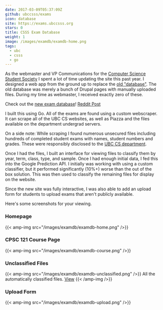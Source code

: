```yaml
---
date: 2017-03-09T05:37:09Z
github: ubccsss/exams
icon: database
site: https://exams.ubccsss.org
stars: 0
title: CSSS Exam Database
weight: 1
image: /images/examdb/examdb-home.png
tags:
  - ubc
  - csss
  - go
---
```


As the webmaster and VP Communications for the [Computer Science Student
Society](https://ubccsss.org/) I spent a lot of time updating the site this past
year. I designed a web app from the ground up to replace the [old
"database"](https://ubccsss.org/services/exams). The old database was merely a
bunch of Drupal pages with manually uploaded files. During my time as webmaster,
I received exactly zero of these.

Check out the [new exam database](https://exams.ubccsss.org/)!
[Reddit Post](https://www.reddit.com/r/UBC/comments/64gjcv/the_csss_exam_database_has_been_redesigned_and/)

I built this using Go. All of the exams are found using a custom webscraper. It
can scrape all of the UBC CS websites, as well as Piazza and the files available
on the department undergrad servers.

On a side note: While scraping I found numerous unsecured files including
hundreds of completed student exams with names, student numbers and grades.
These were responsibly disclosed to the
[UBC CS department](https://www.cs.ubc.ca/).

Once I had the files, I built an interface for viewing files to classify them by
year, term, class, type, and sample. Once I had enough initial data, I fed this
into the Google Prediction API. I initially was working with using a custom
classifier, but it performed significantly (10%+) worse than the out of the box
solution. This was then used to classify the remaining files for display on the
website.

Since the new site was fully interactive, I was also able to add an upload form
for students to upload exams that aren't publicly available.


Here's some screenshots for your viewing.

### Homepage

{{< amp-img src="/images/examdb/examdb-home.png" />}}

### CPSC 121 Course Page

{{< amp-img src="/images/examdb/examdb-course.png" />}}

### Unclassified Files

{{< amp-img src="/images/examdb/examdb-unclassified.png" />}}
All the automatically classified files. [View](https://exams.ubccsss.org/cs121/)
{{< /amp-img />}}

### Upload Form

{{< amp-img src="/images/examdb/examdb-upload.png" />}}
